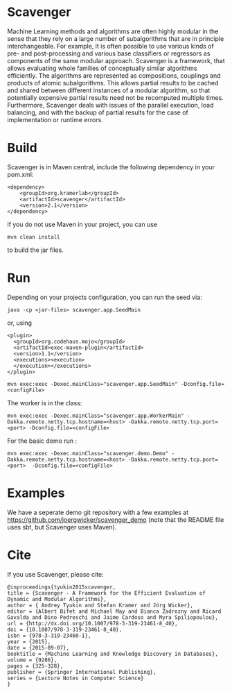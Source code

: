 Scavenger
====

Machine Learning methods and algorithms are often highly modular in
the sense that they rely on a large number of subalgorithms that are
in principle interchangeable. For example, it is often possible to
use various kinds of pre- and post-processing and various base
classifiers or regressors as components of the same modular
approach. Scavenger is a framework, that allows
evaluating whole families of conceptually similar algorithms
efficiently. The algorithms are represented as compositions,
couplings and products of atomic subalgorithms. This allows partial
results to be cached and shared between different instances of a
modular algorithm, so that potentially expensive partial results
need not be recomputed multiple times. Furthermore, Scavenger
deals with issues of the parallel execution,  load balancing, and
with the backup of partial results for the case of implementation or
runtime errors.

Build
=====

Scavenger is in Maven central, include the following dependency in your pom.xml:

```
<dependency>	
    <groupId>org.kramerlab</groupId>
    <artifactId>scavenger</artifactId>
    <version>2.1</version>
</dependency>

```

if you do not use Maven in your project, you can use

```
mvn clean install
```

to build the jar files.

Run
===


Depending on your projects configuration, you can run the seed via:


```
java -cp <jar-files> scavenger.app.SeedMain
```

or, using

```
<plugin>
  <groupId>org.codehaus.mojo</groupId>
  <artifactId>exec-maven-plugin</artifactId>
  <version>1.1</version>
  <executions><execution>
  </execution></executions>
</plugin>
```


```
mvn exec:exec -Dexec.mainClass="scavenger.app.SeedMain" -Dconfig.file=<configFile>
```


The worker is in the class:

```
mvn exec:exec -Dexec.mainClass="scavenger.app.WorkerMain" -Dakka.remote.netty.tcp.hostname=<host> -Dakka.remote.netty.tcp.port=<port> -Dconfig.file=<configFile>
```

For the basic demo run :

```
mvn exec:exec -Dexec.mainClass="scavenger.demo.Demo" -Dakka.remote.netty.tcp.hostname=<host> -Dakka.remote.netty.tcp.port=<port>  -Dconfig.file=<configFile>
```

Examples
====

We have a seperate demo git repository with a few examples at https://github.com/joergwicker/scavenger_demo (note that the README file uses sbt, but Scavenger uses Maven).


Cite
====

If you use Scavenger, please cite:

```
@inproceedings{tyukin2015scavenger,
title = {Scavenger - A Framework for the Efficient Evaluation of Dynamic and Modular Algorithms},
author = { Andrey Tyukin and Stefan Kramer and Jörg Wicker},
editor = {Albert Bifet and Michael May and Bianca Zadrozny and Ricard Gavalda and Dino Pedreschi and Jaime Cardoso and Myra Spiliopoulou},
url = {http://dx.doi.org/10.1007/978-3-319-23461-8_40},
doi = {10.1007/978-3-319-23461-8_40},
isbn = {978-3-319-23460-1},
year = {2015},
date = {2015-09-07},
booktitle = {Machine Learning and Knowledge Discovery in Databases},
volume = {9286},
pages = {325-328},
publisher = {Springer International Publishing},
series = {Lecture Notes in Computer Science}
}
```


